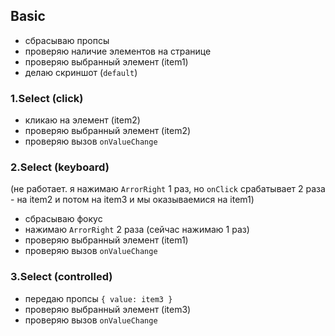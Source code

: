 ## Basic

- сбрасываю пропсы
- проверяю наличие элементов на странице
- проверяю выбранный элемент (item1)
- делаю скриншот (`default`)

### 1.Select (click)

- кликаю на элемент (item2)
- проверяю выбранный элемент (item2)
- проверяю вызов `onValueChange`

### 2.Select (keyboard)
(не работает. я нажимаю `ArrorRight` 1 раз, но `onClick` срабатывает 2 раза - на item2 и потом на item3 и мы оказываемися на item1)

- сбрасываю фокус
- нажимаю `ArrorRight` 2 раза (сейчас нажимаю 1 раз)
- проверяю выбранный элемент (item1)
- проверяю вызов `onValueChange`

### 3.Select (controlled)

- передаю пропсы `{ value: item3 }`
- проверяю выбранный элемент (item3)
- проверяю вызов `onValueChange`
